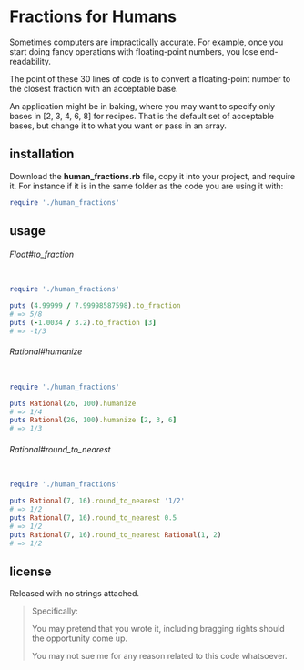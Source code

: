 # Fractions for Humans

Sometimes computers are impractically accurate. For example, once you start doing fancy operations with floating-point numbers, you lose end-readability.

The point of these 30 lines of code is to convert a floating-point number to the closest fraction with an acceptable base. 

An application might be in baking, where you may want to specify only bases in [2, 3, 4, 6, 8] for recipes. That is the default set of acceptable bases, but change it to what you want or pass in an array. 

installation
------------

Download the __human_fractions.rb__ file, copy it into your project, and require it. For instance if it is in the same folder as the code you are using it with:

```ruby
require './human_fractions'
```

usage
-----



###### Float#to_fraction

```ruby

require './human_fractions'

puts (4.99999 / 7.99998587598).to_fraction
# => 5/8
puts (-1.0034 / 3.2).to_fraction [3]
# => -1/3

```

###### Rational#humanize

```ruby

require './human_fractions'

puts Rational(26, 100).humanize
# => 1/4
puts Rational(26, 100).humanize [2, 3, 6]
# => 1/3

```

###### Rational#round_to_nearest

```ruby

require './human_fractions'

puts Rational(7, 16).round_to_nearest '1/2'
# => 1/2
puts Rational(7, 16).round_to_nearest 0.5
# => 1/2
puts Rational(7, 16).round_to_nearest Rational(1, 2)
# => 1/2

```


license
-------

Released with no strings attached. 

> Specifically:
>
> You may pretend that you wrote it, including bragging rights should the opportunity come up. 
>
> You may not sue me for any reason related to this code whatsoever. 

